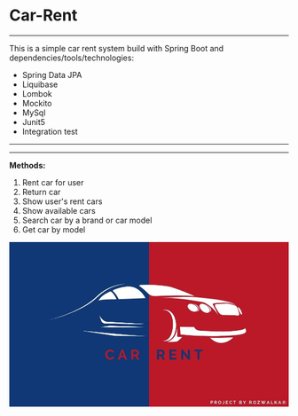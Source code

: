 # Car-Rent

---
This is a simple car rent system build with Spring Boot and dependencies/tools/technologies:

* Spring Data JPA
* Liquibase
* Lombok
* Mockito
* MySql
* Junit5
* Integration test

---
---

**Methods:**

1. Rent car for user
1. Return car
1. Show user's rent cars
1. Show available cars
1. Search car by a brand or car model
1. Get car by model

![Generate JavaDoc](md_res/car-rent.jpg)